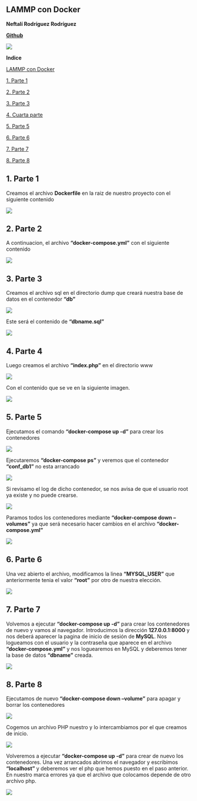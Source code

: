 ﻿## **LAMMP con Docker**



**Neftalí Rodríguez Rodríguez**

[**Github**](https://github.com/InKu3uS/)

![](imagenes/docker.png)


**Indice**

[LAMMP con Docker](#id1)

[1. Parte 1](#id1)

[2. Parte 2](#id2)

[3. Parte 3](#id3)

[4. Cuarta parte](#id4)

[5. Parte 5](#id5)

[6. Parte 6](#id6)

[7. Parte 7](#id7)

[8. Parte 8](#id8)




## **1. Parte 1**<a name="id1"></a>


Creamos el archivo **Dockerfile** en la raiz de nuestro proyecto con el siguiente contenido


![](imagenes/1.png)




## **2. Parte 2**<a name="id2"></a>

A continuacion, el archivo **“docker-compose.yml”** con el siguiente contenido


![](imagenes/2.png)




## **3. Parte 3**<a name="id3"></a>

Creamos el archivo sql en el directorio dump que creará nuestra base de datos en el contenedor **“db”**

![](imagenes/3.png)





Este será el contenido de **“dbname.sql”**


![](imagenes/4.png)




## **4. Parte 4**<a name="id4"></a>

Luego creamos el archivo **“index.php”** en el directorio www

![](imagenes/5.png)




Con el contenido que se ve en la siguiente imagen.

![](imagenes/6.png)




## **5. Parte 5**<a name="id5"></a>

Ejecutamos el comando **“docker-compose up -d”** para crear los contenedores

![](imagenes/7.png)

Ejecutaremos **“docker-compose ps”** y veremos que el contenedor **“conf\_db1”** no esta arrancado


![](imagenes/8.png)





Si revisamo el log de dicho contenedor, se nos avisa de que el usuario root ya existe y no puede crearse.

![](imagenes/9.png)

Paramos todos los contenedores mediante **“docker-compose down –volumes”** ya que será necesario hacer cambios en el archivo **“docker-compose.yml”**

![](imagenes/10.png)



## **6. Parte 6**<a name="id6"></a>

Una vez abierto el archivo, modificamos la linea **“MYSQL\_USER”** que anteriormente tenia el valor **“root”** por otro de nuestra elección.

![](imagenes/11.png)


## **7. Parte 7**<a name="id7"></a>

Volvemos a ejecutar **“docker-compose up -d”** para crear los contenedores de nuevo y vamos al navegador. Introducimos la dirección **127.0.0.1:8000** y nos deberá aparecer la pagina de inicio de sesión de **MySQL**. Nos logueamos con el usuario y la contraseña que aparece en el archivo **“docker-compose.yml”** y nos loguearemos en MySQL y deberemos tener la base de datos **“dbname”** creada.



![](imagenes/12.png)




## **8. Parte 8**<a name="id8"></a>

Ejecutamos de nuevo **“docker-compose down –volume”** para apagar y borrar los contenedores

![](imagenes/13.png)

Cogemos un archivo PHP nuestro y lo intercambiamos por el que creamos de inicio.




![](imagenes/14.png)

Volveremos a ejecutar **“docker-compose up -d”** para crear de nuevo los contenedores. Una vez arrancados abrimos el navegador y escribimos **“localhost”** y deberemos ver el php que hemos puesto en el paso anterior. En nuestro marca errores ya que el archivo que colocamos depende de otro archivo php.

![](imagenes/15.png)
